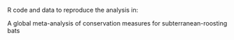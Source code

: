 R code and data to reproduce the analysis in:

A global meta-analysis of conservation measures for subterranean-roosting bats